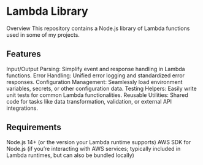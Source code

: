 # Lambda Library
Overview
This repository contains a Node.js library of Lambda functions used in some of my projects.

## Features
Input/Output Parsing: Simplify event and response handling in Lambda functions. 
Error Handling: Unified error logging and standardized error responses.
Configuration Management: Seamlessly load environment variables, secrets, or other configuration data.
Testing Helpers: Easily write unit tests for common Lambda functionalities.
Reusable Utilities: Shared code for tasks like data transformation, validation, or external API integrations. 

## Requirements
Node.js 14+ (or the version your Lambda runtime supports)
AWS SDK for Node.js (if you’re interacting with AWS services; typically included in Lambda runtimes, but can also be bundled locally)
